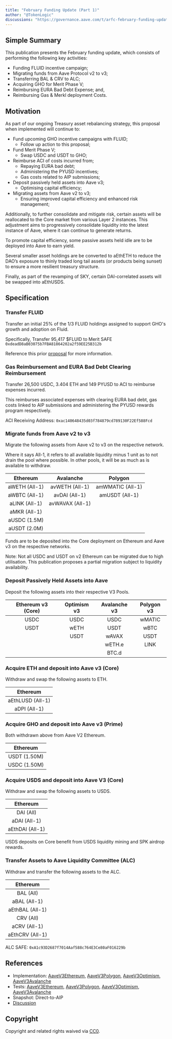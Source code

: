 ```yaml
---
title: "February Funding Update (Part 1)"
author: "@TokenLogic"
discussions: "https://governance.aave.com/t/arfc-february-funding-update/20712"
---
```


## Simple Summary

This publication presents the February funding update, which consists of performing the following key activities:

- Funding FLUID incentive campaign;
- Migrating funds from Aave Protocol v2 to v3;
- Transferring BAL & CRV to ALC;
- Acquiring GHO for Merit Phase V;
- Reimbursing EURA Bad Debt Expense; and,
- Reimbursing Gas & Merkl deployment Costs.

## Motivation

As part of our ongoing Treasury asset rebalancing strategy, this proposal when implemented will continue to:

- Fund upcoming GHO incentive campaigns with FLUID;
  - Follow up action to this proposal;
- Fund Merit Phase V;
  - Swap USDC and USDT to GHO;
- Reimburse ACI of costs incurred from;
  - Repaying EURA bad debt;
  - Administering the PYUSD incentives;
  - Gas costs related to AIP submissions;
- Deposit passively held assets into Aave v3;
  - Optimising capital efficiency;
- Migrating assets from Aave v2 to v3;
  - Ensuring improved capital efficiency and enhanced risk management;

Additionally, to further consolidate and mitigate risk, certain assets will be reallocated to the Core market from various Layer 2 instances. This adjustment aims to progressively consolidate liquidity into the latest instance of Aave, where it can continue to generate returns.

To promote capital efficiency, some passive assets held idle are to be deployed into Aave to earn yield.

Several smaller asset holdings are be converted to aEthETH to reduce the DAO’s exposure to thinly traded long tail assets (or products being sunset) to ensure a more resilient treasury structure.

Finally, as part of the revamping of SKY, certain DAI-correlated assets will be swapped into aEthUSDS.

## Specification

### Transfer FLUID

Transfer an initial 25% of the 1/3 FLUID holdings assigned to support GHO's growth and adoption on Fluid.

Specifically, Transfer 95,417 $FLUID to Merit SAFE `0xdeadD8aB03075b7FBA81864202a2f59EE25B312b`

Reference this prior [proposal](https://governance.aave.com/t/arfc-fluid-alignment-with-inst-purchase/19921) for more information.

### Gas Reimbursement and EURA Bad Debt Clearing Reimbursement

Transfer 26,500 USDC, 3.404 ETH and 149 PYUSD to ACI to reimburse expenses incurred.

This reimburses associated expenses with clearing EURA bad debt, gas costs linked to AIP submissions and administering the PYUSD rewards program respectively.

ACI Receiving Address: `0xac140648435d03f784879cd789130F22Ef588Fcd`

### Migrate funds from Aave v2 to v3

Migrate the following assets from Aave v2 to v3 on the respective network.

Where it says All-1, it refers to all available liquidity minus 1 unit as to not drain the pool where possible. In other pools, it will be as much as is available to withdraw.

|   Ethereum    |    Avalanche    |     Polygon     |
| :-----------: | :-------------: | :-------------: |
| aWETH (All-1) | avWETH (All-1)  | amWMATIC (All-1)|
| aWBTC (All-1) |  avDAI (All-1)  | amUSDT (All-1)  |
| aLINK (All-1) | avWAVAX (All-1) |                 |
| aMKR (All-1)  |                 |                 |
| aUSDC (1.5M)  |                 |                 |
| aUSDT (2.0M)  |                 |                 |

Funds are to be deposited into the Core deployment on Ethereum and Aave v3 on the respective networks.

Note: Not all USDC and USDT on v2 Ethereum can be migrated due to high utilisation. This publication proposes a partial migration subject to liquidity availability.

### Deposit Passively Held Assets into Aave

Deposit the following assets into their respective V3 Pools.

| Ethereum v3 (Core) | Optimism v3 | Avalanche v3 | Polygon v3 |
| :----------------: | :---------: | :----------: | :--------: |
|        USDC        |    USDC     |     USDC     |   wMATIC   |
|        USDT        |    wETH     |     USDT     |    wBTC    |
|                    |    USDT     |    wAVAX     |    USDT    |
|                    |             |    wETH.e    |    LINK    |
|                    |             |    BTC.d     |            |

### Acquire ETH and deposit into Aave v3 (Core)

Withdraw and swap the following assets to ETH.

|     Ethereum     |
| :--------------: |
| aEthLUSD (All-1) |
|   aDPI (All-1)   |

### Acquire GHO and deposit into Aave v3 (Prime)

Both withdrawn above from Aave V2 Ethereum.

|   Ethereum   |
| :----------: |
| USDT (1.50M) |
| USDC (1.50M) |

### Acquire USDS and deposit into Aave V3 (Core)

Withdraw and swap the following assets to USDS.

|    Ethereum     |
| :-------------: |
|    DAI (All)    |
|  aDAI (All-1)   |
| aEthDAI (All-1) |

USDS deposits on Core benefit from USDS liquidity mining and SPK airdrop rewards.

### Transfer Assets to Aave Liquidity Committee (ALC)

Withdraw and transfer the following assets to the ALC.

|    Ethereum     |
| :-------------: |
|    BAL (All)    |
|  aBAL (All-1)   |
| aEthBAL (All-1) |
|    CRV (All)    |
|  aCRV (All-1)   |
| aEthCRV (All-1) |

ALC SAFE: `0xA1c93D2687f7014Aaf588c764E3Ce80aF016229b`

## References

- Implementation: [AaveV3Ethereum](https://github.com/bgd-labs/aave-proposals-v3/blob/main/src/20250120_Multi_FebruaryFundingUpdate/AaveV3Ethereum_FebruaryFundingUpdate_20250120.sol), [AaveV3Polygon](https://github.com/bgd-labs/aave-proposals-v3/blob/main/src/20250120_Multi_FebruaryFundingUpdate/AaveV3Polygon_FebruaryFundingUpdate_20250120.sol), [AaveV3Optimism](https://github.com/bgd-labs/aave-proposals-v3/blob/main/src/20250120_Multi_FebruaryFundingUpdate/AaveV3Optimism_FebruaryFundingUpdate_20250120.sol), [AaveV3Avalanche](https://github.com/bgd-labs/aave-proposals-v3/blob/main/src/20250120_Multi_FebruaryFundingUpdate/AaveV3Avalanche_FebruaryFundingUpdate_20250120.sol)
- Tests: [AaveV3Ethereum](https://github.com/bgd-labs/aave-proposals-v3/blob/main/src/20250120_Multi_FebruaryFundingUpdate/AaveV3Ethereum_FebruaryFundingUpdate_20250120.t.sol), [AaveV3Polygon](https://github.com/bgd-labs/aave-proposals-v3/blob/main/src/20250120_Multi_FebruaryFundingUpdate/AaveV3Polygon_FebruaryFundingUpdate_20250120.t.sol), [AaveV3Optimism](https://github.com/bgd-labs/aave-proposals-v3/blob/main/src/20250120_Multi_FebruaryFundingUpdate/AaveV3Optimism_FebruaryFundingUpdate_20250120.t.sol), [AaveV3Avalanche](https://github.com/bgd-labs/aave-proposals-v3/blob/main/src/20250120_Multi_FebruaryFundingUpdate/AaveV3Avalanche_FebruaryFundingUpdate_20250120.t.sol)
- Snapshot: Direct-to-AIP
- [Discussion](https://governance.aave.com/t/arfc-february-funding-update/20712)

## Copyright

Copyright and related rights waived via [CC0](https://creativecommons.org/publicdomain/zero/1.0/).
